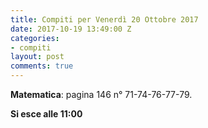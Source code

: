 ```yaml
---
title: Compiti per Venerdì 20 Ottobre 2017
date: 2017-10-19 13:49:00 Z
categories:
- compiti
layout: post
comments: true
---
```


**Matematica**: pagina 146 n° 71-74-76-77-79.

**Si esce alle 11:00**